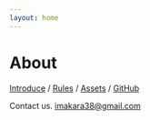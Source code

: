 ```yaml
---
layout: home
---
```

# About

[Introduce](https://commadev.github.io/posts/%ED%8C%80%EC%86%8C%EA%B0%9C/) / [Rules](https://commadev.github.io/posts/%EC%BD%A4%EB%A7%88-%EA%B7%9C%EC%B9%99-%EA%B0%9C%EC%A0%95%ED%8C%90/) / [Assets](https://commadev.github.io/posts/%EC%9E%90%EB%A3%8C%EC%8B%A4/) / [GitHub](https://github.com/commadev)

Contact us. [imakara38@gmail.com](mailto:imakara38@gmail.com)